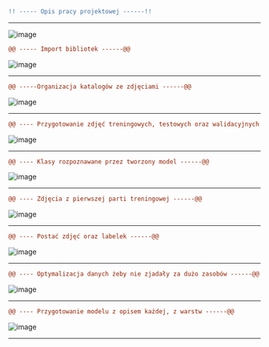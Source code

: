 ```diff
!! ----- Opis pracy projektowej ------!!
```
----------------------------------------------------------------------------------------------------------------

![image](https://github.com/Katsukii01/AnimeFaces-AI-model/assets/97676458/5bc2ba3e-5d39-4663-aed5-d7715c530b56)
```diff
@@ ----- Import bibliotek ------@@
```
![image](https://github.com/Katsukii01/AnimeFaces-AI-model/assets/97676458/7956d6df-9f3f-4cfa-8a88-f138a28c169d)

----------------------------------------------------------------------------------------------------------------

```diff
@@ -----Organizacja katalogów ze zdjęciami ------@@
```
![image](https://github.com/Katsukii01/AnimeFaces-AI-model/assets/97676458/921747b5-ae3a-46a5-8eac-e3bbff63ce3a)

----------------------------------------------------------------------------------------------------------------

```diff
@@ ---- Przygotowanie zdjęć treningowych, testowych oraz walidacyjnych ------@@
```
![image](https://github.com/Katsukii01/AnimeFaces-AI-model/assets/97676458/8a5fb0ed-7aee-4f0c-abc5-1e27f1816a13)

----------------------------------------------------------------------------------------------------------------

```diff
@@ ---- Klasy rozpoznawane przez tworzony model ------@@
```
![image](https://github.com/Katsukii01/AnimeFaces-AI-model/assets/97676458/3b8f5574-75e4-42b9-97cd-ea6df4bd1e94)

----------------------------------------------------------------------------------------------------------------

```diff
@@ ---- Zdjęcia z pierwszej parti treningowej ------@@
```
![image](https://github.com/Katsukii01/AnimeFaces-AI-model/assets/97676458/cf78904b-565f-4610-b2a3-0bc436bc7329)

----------------------------------------------------------------------------------------------------------------

```diff
@@ ---- Postać zdjęć oraz labelek ------@@
```
![image](https://github.com/Katsukii01/AnimeFaces-AI-model/assets/97676458/2c87d25e-aac7-4f70-a0c4-85596465168e)

----------------------------------------------------------------------------------------------------------------

```diff
@@ ---- Optymalizacja danych żeby nie zjadały za dużo zasobów ------@@
```
![image](https://github.com/Katsukii01/AnimeFaces-AI-model/assets/97676458/c8080732-c180-474e-a3ca-34c5a9f5f294)

----------------------------------------------------------------------------------------------------------------

```diff
@@ ---- Przygotowanie modelu z opisem każdej, z warstw ------@@
```
![image](https://github.com/Katsukii01/AnimeFaces-AI-model/assets/97676458/bd186222-04d1-401d-bad5-4ae3fd563907)


----------------------------------------------------------------------------------------------------------------



